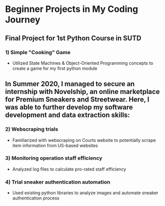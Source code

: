 # Beginner Projects in My Coding Journey

## Final Project for 1st Python Course in SUTD
### 1) Simple "Cooking" Game 
- Utilized State Machines & Object-Oriented Programming concepts to create a game for my first python module

## In Summer 2020, I managed to secure an internship with Novelship, an online marketplace for Premium Sneakers and Streetwear. Here, I was able to further develop my software development and data extraction skills:
### 2) Webscraping trials
- Familiarized with webscraping on Courts website to potentially scrape item information from US-based websites
### 3) Monitoring operation staff efficiency 
- Analyzed log files to calculate pro-rated staff efficiency
### 4) Trial sneaker authentication automation
- Used existing python libraries to analyze images and automate sneaker authentication process
